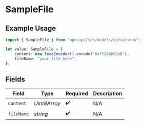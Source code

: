 # SampleFile

## Example Usage

```typescript
import { SampleFile } from "openapi/sdk/models/operations";

let value: SampleFile = {
    content: new TextEncoder().encode("0xFf26AB98eD"),
    fileName: "your_file_here",
};
```

## Fields

| Field              | Type               | Required           | Description        |
| ------------------ | ------------------ | ------------------ | ------------------ |
| `content`          | *Uint8Array*       | :heavy_check_mark: | N/A                |
| `fileName`         | *string*           | :heavy_check_mark: | N/A                |
